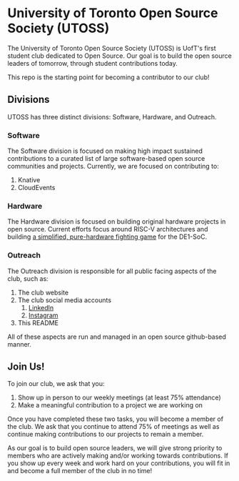# University of Toronto Open Source Society (UTOSS)

The University of Toronto Open Source Society (UTOSS) is UofT's first student
club dedicated to Open Source. Our goal is to build the open source leaders of
tomorrow, through student contributions today.

This repo is the starting point for becoming a contributor to our club!

## Divisions

UTOSS has three distinct divisions: Software, Hardware, and Outreach.

### Software

The Software division is focused on making high impact sustained contributions
to a curated list of large software-based open source communities and projects.
Currently, we are focused on contributing to:

1. Knative
1. CloudEvents

### Hardware

The Hardware division is focused on building original hardware projects in open
source. Current efforts focus around RISC-V architectures and building [a 
simplified, pure-hardware fighting game](https://github.com/UTOSS/UTOSS_summer_2t4) for the DE1-SoC.

### Outreach

The Outreach division is responsible for all public facing aspects of the club,
such as:

1. The club website
1. The club social media accounts
   1. [LinkedIn](https://www.linkedin.com/company/utoss/)
   1. [Instagram](https://www.instagram.com/ut_oss)
1. This README

All of these aspects are run and managed in an open source github-based manner.

## Join Us!

To join our club, we ask that you:

1. Show up in person to our weekly meetings (at least 75% attendance)
1. Make a meaningful contribution to a project we are working on

Once you have completed these two tasks, you will become a member of the club.
We ask that you continue to attend 75% of meetings as well as continue making contributions
to our projects to remain a member.

As our goal is to build open source leaders, we will give strong priority to
members who are actively making and/or working towards contributions. If you
show up every week and work hard on your contributions, you will fit in and
become a full member of the club in no time!
